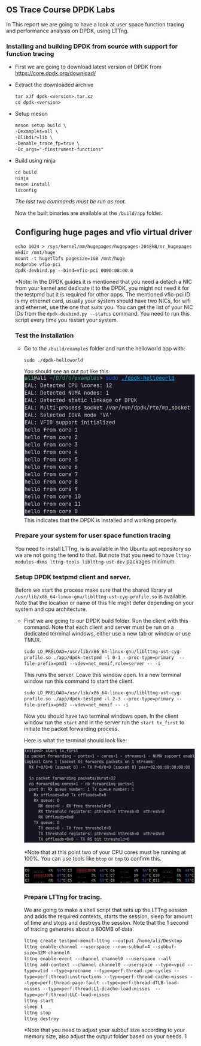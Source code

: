 ## OS Trace Course DPDK Labs
In This report we are going to have a look at user space function tracing and performance analysis on DPDK, using LTTng.

### Installing and building DPDK from source with support for function tracing
- First we are going to download latest version of DPDK from https://core.dpdk.org/download/
- Extract the downloaded archive
  ```shell
  tar xJf dpdk-<version>.tar.xz
  cd dpdk-<version>
  ```
- Setup meson
  ```
  meson setup build \
  -Dexamples=all \
  -Dlibdir=lib \
  -Denable_trace_fp=true \
  -Dc_args="-finstrument-functions"

  ```
- Build using ninja
  ```
  cd build
  ninja
  meson install
  ldconfig
  ```
  *The last two commands must be run as root.*
  
  Now the built binaries are available at the `/build/app` folder.

  ## Configuring huge pages and vfio virtual driver
  ```
  echo 1024 > /sys/kernel/mm/hugepages/hugepages-2048kB/nr_hugepages
  mkdir /mnt/huge
  mount -t hugetlbfs pagesize=1GB /mnt/huge
  modprobe vfio-pci
  dpdk-devbind.py --bind=vfio-pci 0000:08:00.0
  ```
  *Note: In the DPDK guides it is mentioned that you need a detach a NIC from your kernel and dedicate it to the DPDK, you might not need it for the testpmd but it is required for other apps. The mentioned vfio-pci ID is my ethernet card, usually your system should have two NICs, for wifi and ethernet, use the one that suits you. You can get the list of your NIC IDs from the `dpdk-devbind.py --status` command. You need to run this script every time you restart your system.

  ### Test the installation
  - Go to the `/build/examples` folder and run the helloworld app with:
   
    ```
    sudo ./dpdk-helloworld
    ```
    You should see an out put like this:
    ![helloworld](helloworld.png)
    This indicates that the DPDK is installed and working properly.

   ### Prepare your system for user space function tracing
   You need to install LTTng, is is available in the Ubuntu apt repository so we are not going the tend to that. But note that you need to have `lttng-modules-dkms lttng-tools liblttng-ust-dev` packages minimum.

   ### Setup DPDK testpmd client and server.

   Before we start the process make sure that the shared library at `/usr/lib/x86_64-linux-gnu/liblttng-ust-cyg-profile.so` is available. Note that the location or name of this file might defer depending on your system and cpu architecture.
  
  - First we are going to our DPDK build folder. Run the client with this command. Note that each client and server must be run on a dedicated terminal windows, either use a new tab or window or use TMUX.
    ```
    sudo LD_PRELOAD=/usr/lib/x86_64-linux-gnu/liblttng-ust-cyg-profile.so ./app/dpdk-testpmd -l 0-1 --proc-type=primary  --file-prefix=pmd1 --vdev=net_memif,role=server -- -i
    ```
    This runs the server. Leave this window open.
    In a new terminal window run this command to start the client.
    ```
    sudo LD_PRELOAD=/usr/lib/x86_64-linux-gnu/liblttng-ust-cyg-profile.so ./app/dpdk-testpmd -l 2-3 --proc-type=primary --file-prefix=pmd2 --vdev=net_memif -- -i
    ```
    Now you should have two terminal windows open. In the client window run the `start` and in the server run the `start tx_first` to initiate the packet forwarding process.

    Here is what the terminal should look like:

    ![testpmd](testpmd.png)

    *Note that at this point two of your CPU cores must be running at 100%. You can use tools like `btop` or `top` to confirm this.

    ![btop](btop.png)

    ### Prepare LTTng for tracing.
    We are going to make a shell script that sets up the LTTng session and adds the required contexts, starts the session, sleep for amount of time and stops and destroys the session. Note that the 1 second of tracing generates about a 800MB of data.

    ```
    lttng create testpmd-memif-lttng --output /home/ali/Desktop
    lttng enable-channel --userspace --num-subbuf=4 --subbuf-size=32M channel0
    lttng enable-event --channel channel0 --userspace --all
    lttng add-context --channel channel0 --userspace --type=vpid --type=vtid --type=procname --type=perf:thread:cpu-cycles --type=perf:thread:instructions --type=perf:thread:cache-misses --type=perf:thread:page-fault --type=perf:thread:dTLB-load-misses --type=perf:thread:L1-dcache-load-misses  --type=perf:thread:LLC-load-misses
    lttng start
    sleep 1
    lttng stop
    lttng destroy
    ```
    *Note that you need to adjust your subbuf size according to your memory size, also adjust the output folder based on your needs.
    1